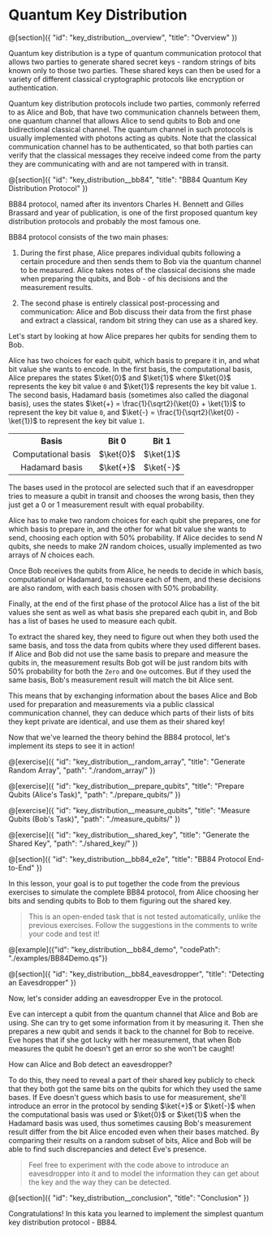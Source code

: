 # Quantum Key Distribution

@[section]({
    "id": "key_distribution__overview",
    "title": "Overview"
})

Quantum key distribution is a type of quantum communication protocol that allows two parties to generate shared secret keys - random strings of bits known only to those two parties. These shared keys can then be used for a variety of different classical cryptographic protocols like encryption or authentication.

Quantum key distribution protocols include two parties, commonly referred to as Alice and Bob, that have two communication channels between them, one quantum channel that allows Alice to send qubits to Bob and one bidirectional classical channel.
The quantum channel in such protocols is usually implemented with photons acting as qubits.
Note that the classical communication channel has to be authenticated, so that both parties can verify that the classical messages they receive indeed come from the party they are communicating with and are not tampered with in transit.

@[section]({
    "id": "key_distribution__bb84",
    "title": "BB84 Quantum Key Distribution Protocol"
})

BB84 protocol, named after its inventors Charles H. Bennett and Gilles Brassard and year of publication, is one of the first proposed quantum key distribution protocols and probably the most famous one.

BB84 protocol consists of the two main phases:

1. During the first phase, Alice prepares individual qubits following a certain procedure and then sends them to Bob via the quantum channel to be measured. Alice takes notes of the classical decisions she made when preparing the qubits, and Bob - of his decisions and the measurement results.

2. The second phase is entirely classical post-processing and communication: Alice and Bob discuss their data from the first phase and extract a classical, random bit string they can use as a shared key.

Let's start by looking at how Alice prepares her qubits for sending them to Bob.

Alice has two choices for each qubit, which basis to prepare it in, and what bit value she wants to encode.
In the first basis, the computational basis, Alice prepares the states $\ket{0}$ and $\ket{1}$ where $\ket{0}$ represents the key bit value `0` and $\ket{1}$ represents the key bit value `1`.
The second basis, Hadamard basis (sometimes also called the diagonal basis), uses the states $\ket{+} = \frac{1}{\sqrt2}(\ket{0} + \ket{1})$ to represent the key bit value `0`, and $\ket{-} = \frac{1}{\sqrt2}(\ket{0} - \ket{1})$ to represent the key bit value `1`.

<table>
  <tr>
    <th style="text-align:center">Basis</th>
    <th style="text-align:center">Bit 0</th>
    <th style="text-align:center">Bit 1</th>    
  </tr>
  <tr>
    <td style="text-align:center">Computational basis</td>
    <td style="text-align:center">$\ket{0}$</td>
    <td style="text-align:center">$\ket{1}$</td>
  </tr>
  <tr>
    <td style="text-align:center">Hadamard basis</td>
    <td style="text-align:center">$\ket{+}$</td>
    <td style="text-align:center">$\ket{-}$</td>
  </tr>
</table>

The bases used in the protocol are selected such that if an eavesdropper tries to measure a qubit in transit and chooses the wrong basis, then they just get a 0 or 1 measurement result with equal probability.

Alice has to make two random choices for each qubit she prepares, one for which basis to prepare in, and the other for what bit value she wants to send, choosing each option with $50\%$ probability.
If Alice decides to send $N$ qubits, she needs to make $2N$ random choices, usually implemented as two arrays of $N$ choices each.

Once Bob receives the qubits from Alice, he needs to decide in which basis, computational or Hadamard, to measure each of them, and these decisions are also random, with each basis chosen with $50\%$ probability.

Finally, at the end of the first phase of the protocol Alice has a list of the bit values she sent as well as what basis she prepared each qubit in, and Bob has a list of bases he used to measure each qubit. 

To extract the shared key, they need to figure out when they both used the same basis, and toss the data from qubits where they used different bases. If Alice and Bob did not use the same basis to prepare and measure the qubits in, the measurement results Bob got will be just random bits with $50\%$ probability for both the `Zero` and `One` outcomes. But if they used the same basis, Bob's measurement result will match the bit Alice sent.

This means that by exchanging information about the bases Alice and Bob used for preparation and measurements via a public classical communication channel, they can deduce which parts of their lists of bits they kept private are identical, and use them as their shared key!

Now that we've learned the theory behind the BB84 protocol, let's implement its steps to see it in action!

@[exercise]({
    "id": "key_distribution__random_array",
    "title": "Generate Random Array",
    "path": "./random_array/"
})

@[exercise]({
    "id": "key_distribution__prepare_qubits",
    "title": "Prepare Qubits (Alice's Task)",
    "path": "./prepare_qubits/"
})

@[exercise]({
    "id": "key_distribution__measure_qubits",
    "title": "Measure Qubits (Bob's Task)",
    "path": "./measure_qubits/"
})

@[exercise]({
    "id": "key_distribution__shared_key",
    "title": "Generate the Shared Key",
    "path": "./shared_key/"
})


@[section]({
    "id": "key_distribution__bb84_e2e",
    "title": "BB84 Protocol End-to-End"
})

In this lesson, your goal is to put together the code from the previous exercises to simulate the complete BB84 protocol, from Alice choosing her bits and sending qubits to Bob to them figuring out the shared key.

> This is an open-ended task that is not tested automatically, unlike the previous exercises. Follow the suggestions in the comments to write your code and test it!

@[example]({"id": "key_distribution__bb84_demo", "codePath": "./examples/BB84Demo.qs"})


@[section]({
    "id": "key_distribution__bb84_eavesdropper",
    "title": "Detecting an Eavesdropper"
})

Now, let's consider adding an eavesdropper Eve in the protocol.

Eve can intercept a qubit from the quantum channel that Alice and Bob are using. 
She can try to get some information from it by measuring it. Then she prepares a new qubit and sends it back to the channel for Bob to receive. 
Eve hopes that if she got lucky with her measurement, that when Bob measures the qubit he doesn't get an error so she won't be caught!

How can Alice and Bob detect an eavesdropper? 

To do this, they need to reveal a part of their shared key publicly to check that they both got the same bits on the qubits for which they used the same bases. If Eve doesn't guess which basis to use for measurement, she'll introduce an error in the protocol by sending $\ket{+}$ or $\ket{-}$ when the computational basis was used or $\ket{0}$ or $\ket{1}$ when the Hadamard basis was used, thus sometimes causing Bob's measurement result differ from the bit Alice encoded even when their bases matched. By comparing their results on a random subset of bits, Alice and Bob will be able to find such discrepancies and detect Eve's presence.

> Feel free to experiment with the code above to introduce an eavesdropper into it and to model the information they can get about the key and the way they can be detected.


@[section]({
    "id": "key_distribution__conclusion",
    "title": "Conclusion"
})

Congratulations! In this kata you learned to implement the simplest quantum key distribution protocol - BB84.

